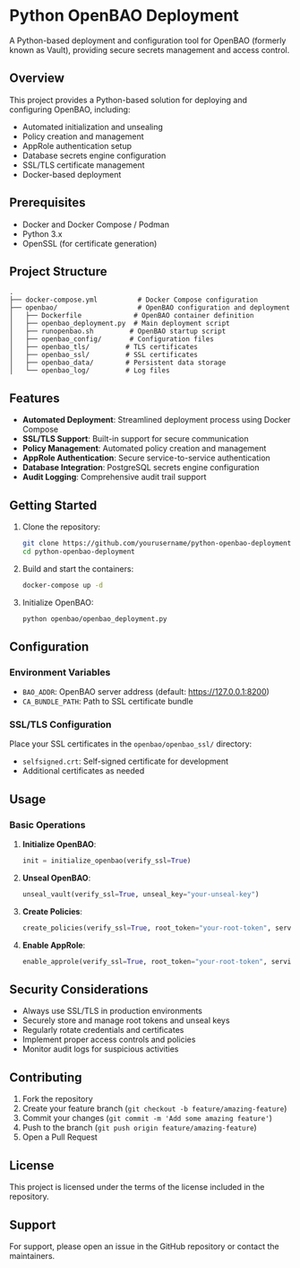 # Python OpenBAO Deployment

A Python-based deployment and configuration tool for OpenBAO (formerly known as Vault), providing secure secrets management and access control.

## Overview

This project provides a Python-based solution for deploying and configuring OpenBAO, including:
- Automated initialization and unsealing
- Policy creation and management
- AppRole authentication setup
- Database secrets engine configuration
- SSL/TLS certificate management
- Docker-based deployment

## Prerequisites

- Docker and Docker Compose / Podman
- Python 3.x
- OpenSSL (for certificate generation)

## Project Structure

```
.
├── docker-compose.yml          # Docker Compose configuration
├── openbao/                    # OpenBAO configuration and deployment
│   ├── Dockerfile             # OpenBAO container definition
│   ├── openbao_deployment.py  # Main deployment script
│   ├── runopenbao.sh         # OpenBAO startup script
│   ├── openbao_config/       # Configuration files
│   ├── openbao_tls/         # TLS certificates
│   ├── openbao_ssl/         # SSL certificates
│   ├── openbao_data/        # Persistent data storage
│   └── openbao_log/         # Log files
```

## Features

- **Automated Deployment**: Streamlined deployment process using Docker Compose
- **SSL/TLS Support**: Built-in support for secure communication
- **Policy Management**: Automated policy creation and management
- **AppRole Authentication**: Secure service-to-service authentication
- **Database Integration**: PostgreSQL secrets engine configuration
- **Audit Logging**: Comprehensive audit trail support

## Getting Started

1. Clone the repository:
   ```bash
   git clone https://github.com/yourusername/python-openbao-deployment.git
   cd python-openbao-deployment
   ```

2. Build and start the containers:
   ```bash
   docker-compose up -d
   ```

3. Initialize OpenBAO:
   ```bash
   python openbao/openbao_deployment.py
   ```

## Configuration

### Environment Variables

- `BAO_ADDR`: OpenBAO server address (default: https://127.0.0.1:8200)
- `CA_BUNDLE_PATH`: Path to SSL certificate bundle

### SSL/TLS Configuration

Place your SSL certificates in the `openbao/openbao_ssl/` directory:
- `selfsigned.crt`: Self-signed certificate for development
- Additional certificates as needed

## Usage

### Basic Operations

1. **Initialize OpenBAO**:
   ```python
   init = initialize_openbao(verify_ssl=True)
   ```

2. **Unseal OpenBAO**:
   ```python
   unseal_vault(verify_ssl=True, unseal_key="your-unseal-key")
   ```

3. **Create Policies**:
   ```python
   create_policies(verify_ssl=True, root_token="your-root-token", service="service-name")
   ```

4. **Enable AppRole**:
   ```python
   enable_approle(verify_ssl=True, root_token="your-root-token", service="service-name")
   ```

## Security Considerations

- Always use SSL/TLS in production environments
- Securely store and manage root tokens and unseal keys
- Regularly rotate credentials and certificates
- Implement proper access controls and policies
- Monitor audit logs for suspicious activities

## Contributing

1. Fork the repository
2. Create your feature branch (`git checkout -b feature/amazing-feature`)
3. Commit your changes (`git commit -m 'Add some amazing feature'`)
4. Push to the branch (`git push origin feature/amazing-feature`)
5. Open a Pull Request

## License

This project is licensed under the terms of the license included in the repository.

## Support

For support, please open an issue in the GitHub repository or contact the maintainers.
